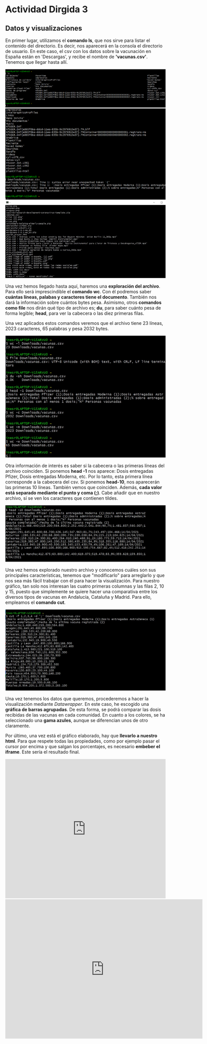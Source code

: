 # Actividad Dirgida 3
## Datos y visualizaciones
En primer lugar, utilizamos el **comando ls**, que nos sirve para listar el contenido del directorio. Es decir, nos aparecerá en la consola el directorio de usuario. 
En este caso, el csv con los datos sobre la vacunación en España están en 'Descargas', y recibe el nombre de **'vacunas.csv'**. Tenemos que llegar hasta allí.

![Cabecera visulalización](/docs/images/cap1.jpg)
![Cabecera visulalización](/docs/images/cap2.jpg)
![Cabecera visulalización](/docs/images/cap3.jpg)

Una vez hemos llegado hasta aquí, haremos una **exploración del archivo**. Para ello será imprescindible el **comando wc**. Con él podremos saber **cuántas líneas, palabas y caracteres tiene el documento**. También nos dará la información sobre cuántos bytes pesa.
Asimismo, otros **comandos como file** nos dirán qué tipo de archivo es; **du**, para saber cuánto pesa de forma legible; **head**, para ver la cabecera o las diez primeras filas.

Una vez aplicados estos comandos veremos que el archivo tiene 23 líneas, 2023 caracteres, 65 palabras y pesa 2032 bytes.

![Cabecera visulalización](/docs/images/cap4.jpg)

Otra información de interés es saber si la cabecera o las primeras líneas del archivo coinciden. Si ponemos **head -1** nos aparece: Dosis entregadas Pfizer, Dosis entregadas Moderna, etc. Por lo tanto, esta primera línea corresponde a la cabecera del csv.
Si ponemos **head-10**, nos aparecerán las primeras 10 líneas. También vemos que coinciden. Además, **cada valor está separado mediante el punto y coma (;)**. Cabe añadir que en nuestro archivo, sí se ven los caracteres que contienen tildes.

![Cabecera visulalización](/docs/images/cap5.jpg)

Una vez hemos explorado nuestro archivo y conocemos cuáles son sus principales características, tenemos que "modificarlo" para arreglarlo y que nos sea más fácil trabajar con él para hacer la visualización.
Para nuestro gráfico, tan solo nos interesan las cuatro primeras columnas y las filas 2, 10 y 15, puesto que simplemente se quiere hacer una comparativa entre los diversos tipos de vacunas en Andalucía, Cataluña y Madrid. Para ello, empleamos el **comando cut**.

![Cabecera visulalización](/docs/images/cap6.jpg)

Una vez tenemos los datos que queremos, procederemos a hacer la visualización mediante *Datawrapper*. En este caso, he escogido una **gráfica de barras agrupadas**. De esta forma, se podrá comparar las dosis recibidas de las vacunas en cada comunidad. En cuanto a los colores, se ha seleccionado una **gama azules**, aunque se diferencian unos de otro claramente.

Por último, una vez está el gráfico elaborado, hay que **llevarlo a nuestro html**. Para que respete todas las propiedades, como por ejemplo pasar el cursor por encima y que salgan los porcentajes, es necesario **embeber el iframe**. Este sería el resultado final.

<iframe title="Dosis entregadas de cada vacuna" aria-label="chart" id="datawrapper-chart-zhVuS" src="https://datawrapper.dwcdn.net/zhVuS/1/" scrolling="no" frameborder="0" style="width: 0; min-width: 100% !important; border: none;" height="437"></iframe><script type="text/javascript">!function(){"use strict";window.addEventListener("message",(function(a){if(void 0!==a.data["datawrapper-height"])for(var e in a.data["datawrapper-height"]){var t=document.getElementById("datawrapper-chart-"+e)||document.querySelector("iframe[src*='"+e+"']");t&&(t.style.height=a.data["datawrapper-height"][e]+"px")}}))}();
</script>

<iframe title="Dosis entregadas de cada vacuna" aria-label="chart" id="datawrapper-chart-zhVuS" src="https://datawrapper.dwcdn.net/zhVuS/1/" scrolling="no" frameborder="0" style="border: none;" width="620" height="437"></iframe>






